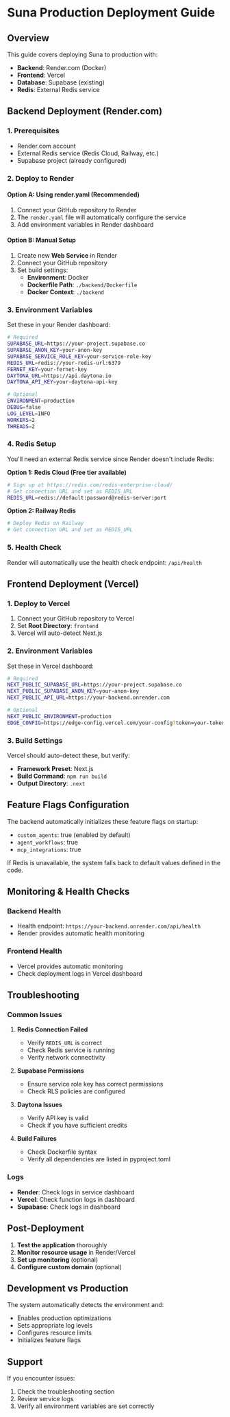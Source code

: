 # Suna Production Deployment Guide

## Overview
This guide covers deploying Suna to production with:
- **Backend**: Render.com (Docker)
- **Frontend**: Vercel
- **Database**: Supabase (existing)
- **Redis**: External Redis service

## Backend Deployment (Render.com)

### 1. Prerequisites
- Render.com account
- External Redis service (Redis Cloud, Railway, etc.)
- Supabase project (already configured)

### 2. Deploy to Render

#### Option A: Using render.yaml (Recommended)
1. Connect your GitHub repository to Render
2. The `render.yaml` file will automatically configure the service
3. Add environment variables in Render dashboard

#### Option B: Manual Setup
1. Create new **Web Service** in Render
2. Connect your GitHub repository
3. Set build settings:
   - **Environment**: Docker
   - **Dockerfile Path**: `./backend/Dockerfile`
   - **Docker Context**: `./backend`

### 3. Environment Variables
Set these in your Render dashboard:

```bash
# Required
SUPABASE_URL=https://your-project.supabase.co
SUPABASE_ANON_KEY=your-anon-key
SUPABASE_SERVICE_ROLE_KEY=your-service-role-key
REDIS_URL=redis://your-redis-url:6379
FERNET_KEY=your-fernet-key
DAYTONA_URL=https://api.daytona.io
DAYTONA_API_KEY=your-daytona-api-key

# Optional
ENVIRONMENT=production
DEBUG=false
LOG_LEVEL=INFO
WORKERS=2
THREADS=2
```

### 4. Redis Setup
You'll need an external Redis service since Render doesn't include Redis:

**Option 1: Redis Cloud (Free tier available)**
```bash
# Sign up at https://redis.com/redis-enterprise-cloud/
# Get connection URL and set as REDIS_URL
REDIS_URL=redis://default:password@redis-server:port
```

**Option 2: Railway Redis**
```bash
# Deploy Redis on Railway
# Get connection URL and set as REDIS_URL
```

### 5. Health Check
Render will automatically use the health check endpoint: `/api/health`

## Frontend Deployment (Vercel)

### 1. Deploy to Vercel
1. Connect your GitHub repository to Vercel
2. Set **Root Directory**: `frontend`
3. Vercel will auto-detect Next.js

### 2. Environment Variables
Set these in Vercel dashboard:

```bash
# Required
NEXT_PUBLIC_SUPABASE_URL=https://your-project.supabase.co
NEXT_PUBLIC_SUPABASE_ANON_KEY=your-anon-key
NEXT_PUBLIC_API_URL=https://your-backend.onrender.com

# Optional
NEXT_PUBLIC_ENVIRONMENT=production
EDGE_CONFIG=https://edge-config.vercel.com/your-config?token=your-token
```

### 3. Build Settings
Vercel should auto-detect these, but verify:
- **Framework Preset**: Next.js
- **Build Command**: `npm run build`
- **Output Directory**: `.next`

## Feature Flags Configuration

The backend automatically initializes these feature flags on startup:
- `custom_agents`: true (enabled by default)
- `agent_workflows`: true
- `mcp_integrations`: true

If Redis is unavailable, the system falls back to default values defined in the code.

## Monitoring & Health Checks

### Backend Health
- Health endpoint: `https://your-backend.onrender.com/api/health`
- Render provides automatic health monitoring

### Frontend Health
- Vercel provides automatic monitoring
- Check deployment logs in Vercel dashboard

## Troubleshooting

### Common Issues

1. **Redis Connection Failed**
   - Verify `REDIS_URL` is correct
   - Check Redis service is running
   - Verify network connectivity

2. **Supabase Permissions**
   - Ensure service role key has correct permissions
   - Check RLS policies are configured

3. **Daytona Issues**
   - Verify API key is valid
   - Check if you have sufficient credits

4. **Build Failures**
   - Check Dockerfile syntax
   - Verify all dependencies are listed in pyproject.toml

### Logs
- **Render**: Check logs in service dashboard
- **Vercel**: Check function logs in dashboard
- **Supabase**: Check logs in dashboard

## Post-Deployment

1. **Test the application** thoroughly
2. **Monitor resource usage** in Render/Vercel
3. **Set up monitoring** (optional)
4. **Configure custom domain** (optional)

## Development vs Production

The system automatically detects the environment and:
- Enables production optimizations
- Sets appropriate log levels
- Configures resource limits
- Initializes feature flags

## Support

If you encounter issues:
1. Check the troubleshooting section
2. Review service logs
3. Verify all environment variables are set correctly